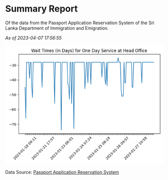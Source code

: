 # Summary Report

Of the data from the Passport Application Reservation System of the Sri Lanka Department of Immigration and Emigration.

*As of 2023-04-07 17:56:55*

![Wait Time Chart](summary.wait_time_chart.png)

Data Source: [Passport Application Reservation System](https://eservices.immigration.gov.lk:8443/appointment/pages/reservationApplication.xhtml)
